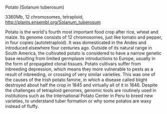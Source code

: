
Potato (Solanum tuberosum)

3360Mb, 12 chromosomes, tetraploid, http://plants.ensembl.org/Solanum_tuberosum

Potato is the world's fourth most important food crop after rice, wheat and maize. Its genome consists of 12 chromosomes, just like tomato and pepper, in four copies (autotetraploid). It was domesticated in the Andes and introduced elsewhere four centuries ago. Outside of its natural range in South America, the cultivated potato is considered to have a narrow genetic base resulting from limited germplasm introductions to Europe, usually in the form of propagated clonal tissues. Potato cultivars suffer from inbreeding depression, which means they more vulnerable to pests as a result of inbreeding, or crossing of very similar varieties. This was one of the causes of the Irish potato famine, in which a disease called blight destroyed about half the crop in 1845 and virtually all of it in 1846. Despite the challenges of tetraploid genomes, genomic tools are routinely used in institutions such as the International Potato Center in Peru to breed new varieties, to understand tuber formation or why some potatos are waxy instead of fluffy.
